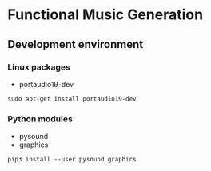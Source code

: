 # Functional Music Generation

## Development environment

### Linux packages
* portaudio19-dev

`sudo apt-get install portaudio19-dev`

### Python modules
* pysound
* graphics

`pip3 install --user pysound graphics`
